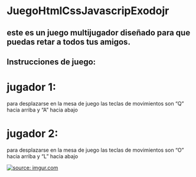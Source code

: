 # JuegoHtmlCssJavascripExodojr
## este es un juego multijugador diseñado para que puedas retar a todos tus amigos.

## Instrucciones de juego:

# jugador 1:
para desplazarse en la mesa de juego las teclas de movimientos son “Q” hacia arriba y “A” hacia abajo 

# jugador 2: 

para desplazarse en la mesa de juego las teclas de movimientos son “O” hacia arriba y “L” hacia abajo 

<a href="https://imgur.com/BRjOQOu"><img src="https://i.imgur.com/BRjOQOu.jpg" title="source: imgur.com" /></a>
